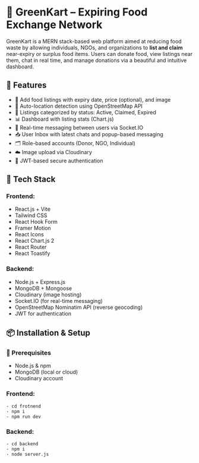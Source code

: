 # 🥬 GreenKart – Expiring Food Exchange Network

GreenKart is a MERN stack-based web platform aimed at reducing food waste by allowing individuals, NGOs, and organizations to **list and claim** near-expiry or surplus food items. Users can donate food, view listings near them, chat in real time, and manage donations via a beautiful and intuitive dashboard.

## 🚀 Features

- 📝 Add food listings with expiry date, price (optional), and image
- 📍 Auto-location detection using OpenStreetMap API
- 🧾 Listings categorized by status: Active, Claimed, Expired
- 📊 Dashboard with listing stats (Chart.js)
- 💬 Real-time messaging between users via Socket.IO
- 📥 User Inbox with latest chats and popup-based messaging
- 🗂️ Role-based accounts (Donor, NGO, Individual)
- ☁️ Image upload via Cloudinary
- 🔐 JWT-based secure authentication

## 🧠 Tech Stack

### Frontend:
- React.js + Vite
- Tailwind CSS
- React Hook Form
- Framer Motion
- React Icons
- React Chart.js 2
- React Router
- React Toastify

### Backend:
- Node.js + Express.js
- MongoDB + Mongoose
- Cloudinary (image hosting)
- Socket.IO (for real-time messaging)
- OpenStreetMap Nominatim API (reverse geocoding)
- JWT for authentication

## 📦 Installation & Setup

### 🔧 Prerequisites
- Node.js & npm
- MongoDB (local or cloud)
- Cloudinary account

### Frontend:
```
- cd frotnend
- npm i
- npm run dev
```
### Backend:
```
- cd backend
- npm i
- node server.js
  ```
